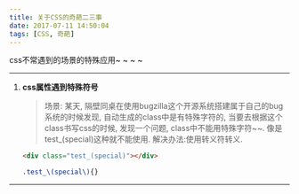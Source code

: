 ```yaml
---
title: 关于CSS的奇葩二三事
date: 2017-07-11 14:50:04
tags: [CSS, 奇葩]
---
```


css不常遇到的场景的特殊应用~ ~ ~ ~

<!-- more -->
---
1. **css属性遇到特殊符号**
    > 场景: 某天, 隔壁同桌在使用bugzilla这个开源系统搭建属于自己的bug系统的时候发现, 自动生成的class中是有特殊字符的,  当要去根据这个class书写css的时候, 发现一个问题, class中不能用特殊字符~~. 像是test_(special)这种就不能使用.
    解决办法:使用转义符转义.

    ```html
    <div class="test_(special)"></div>
    ```
    ```css
    .test_\(special\){}
    ```

---